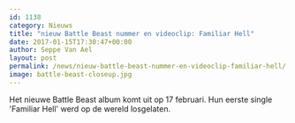```yaml
---
id: 1138
category: Nieuws
title: "nieuw Battle Beast nummer en videoclip: Familiar Hell"
date: 2017-01-15T17:30:47+00:00
author: Seppe Van Ael
layout: post
permalink: /news/nieuw-battle-beast-nummer-en-videoclip-familiar-hell/
image: battle-beast-closeup.jpg
---
```

Het nieuwe Battle Beast album komt uit op 17 februari. Hun eerste single 'Familiar Hell' werd op de wereld losgelaten.
